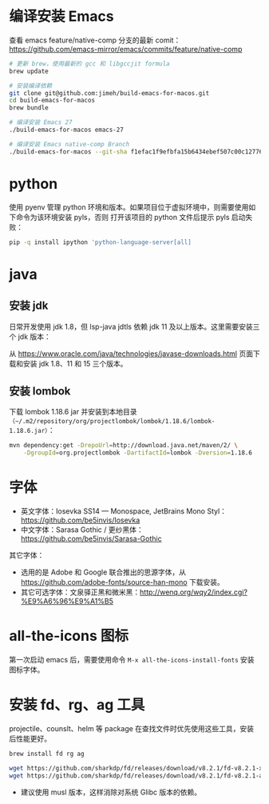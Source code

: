# 编译安装 Emacs

查看 emacs feature/native-comp 分支的最新 comit：
https://github.com/emacs-mirror/emacs/commits/feature/native-comp

``` bash
# 更新 brew，使用最新的 gcc 和 libgccjit formula
brew update 

# 安装编译依赖
git clone git@github.com:jimeh/build-emacs-for-macos.git
cd build-emacs-for-macos
brew bundle  

# 编译安装 Emacs 27
./build-emacs-for-macos emacs-27

# 编译安装 Emacs native-comp Branch
./build-emacs-for-macos --git-sha f1efac1f9efbfa15b6434ebef507c00c1277633f feature/native-comp
```

# python

使用 pyenv 管理 python 环境和版本。如果项目位于虚拟环境中，则需要使用如下命令为该环境安装 pyls，否则
打开该项目的 python 文件后提示 pyls 启动失败：

``` bash
pip -q install ipython 'python-language-server[all]
```

# java

## 安装 jdk

日常开发使用 jdk 1.8，但 lsp-java jdtls 依赖 jdk 11 及以上版本。这里需要安装三个 jdk 版本：

从 https://www.oracle.com/java/technologies/javase-downloads.html 页面下载和安装 jdk 1.8、11 和 15
三个版本。

## 安装 lombok

下载 lombok 1.18.6 jar 并安装到本地目录
`（~/.m2/repository/org/projectlombok/lombok/1.18.6/lombok-1.18.6.jar）`：

``` bash
mvn dependency:get -DrepoUrl=http://download.java.net/maven/2/ \
    -DgroupId=org.projectlombok -DartifactId=lombok -Dversion=1.18.6
```

# 字体

+ 英文字体：Iosevka SS14 — Monospace, JetBrains Mono Styl：https://github.com/be5invis/Iosevka
+ 中文字体：Sarasa Gothic / 更纱黑体：https://github.com/be5invis/Sarasa-Gothic

其它字体：
+ 选用的是 Adobe 和 Google 联合推出的思源字体，从 https://github.com/adobe-fonts/source-han-mono 下载安装。
+ 其它可选字体：文泉驿正黑和微米黑：http://wenq.org/wqy2/index.cgi?%E9%A6%96%E9%A1%B5

# all-the-icons 图标

第一次启动 emacs 后，需要使用命令 `M-x all-the-icons-install-fonts` 安装图标字体。

# 安装 fd、rg、ag 工具

projectile、counslt、helm 等 package 在查找文件时优先使用这些工具，安装后性能更好。

``` bash
brew install fd rg ag

wget https://github.com/sharkdp/fd/releases/download/v8.2.1/fd-v8.2.1-x86_64-unknown-linux-musl.tar.gz
wget https://github.com/sharkdp/fd/releases/download/v8.2.1/fd-v8.2.1-arm-unknown-linux-musleabihf.tar.gz
```
+ 建议使用 musl 版本，这样消除对系统 Glibc 版本的依赖。
